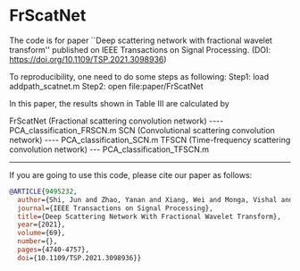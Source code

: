 # FrScatNet
The code is for paper ``Deep scattering network with fractional wavelet transform'' published on IEEE Transactions on Signal Processing. (DOI: https://doi.org/10.1109/TSP.2021.3098936)

To reproducibility, one need to do some steps as following:
Step1: load addpath_scatnet.m
Step2: open file:paper/FrScatNet

In this paper, the results shown in Table III are calculated by

FrScatNet (Fractional scattering convolution network) ---- PCA_classification_FRSCN.m
SCN (Convolutional scattering convolution network) ---- PCA_classification_SCN.m
TFSCN (Time-frequency scattering convolution network) --- PCA_classification_TFSCN.m


-----------------------------------------------------------------------------------
If you are going to use this code, please cite our paper as follows:

```bibtex
@ARTICLE{9495232,
  author={Shi, Jun and Zhao, Yanan and Xiang, Wei and Monga, Vishal and Liu, Xiaoping and Tao, Ran},
  journal={IEEE Transactions on Signal Processing}, 
  title={Deep Scattering Network With Fractional Wavelet Transform}, 
  year={2021},
  volume={69},
  number={},
  pages={4740-4757},
  doi={10.1109/TSP.2021.3098936}}
